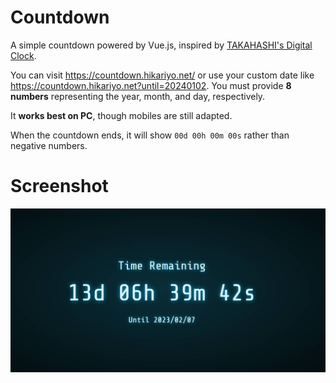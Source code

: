 # Countdown

A simple countdown powered by Vue.js, inspired by [TAKAHASHI's Digital Clock](https://codepen.io/gau/pen/LjQwGp).

You can visit https://countdown.hikariyo.net/ or use your custom date like https://countdown.hikariyo.net?until=20240102. You must provide **8 numbers** representing the year, month, and day, respectively.

It **works best on PC**, though mobiles are still adapted.

When the countdown ends, it will show `00d 00h 00m 00s` rather than negative numbers.

# Screenshot

![Screenshot](./screenshots/1.jpg)
